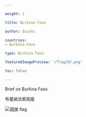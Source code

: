 ```yaml
---

weight: 1

title: Burkina Faso

author: Qiushi 

countries: 
- Burkina-Faso

type: Burkina Faso

featuredImagePreview: '/flag/bf.png'

toc: false 

---
```


Brief on Burkina Faso

布基纳法索简报 

<!--more-->

![国旗 flag](/flag/bf.png)